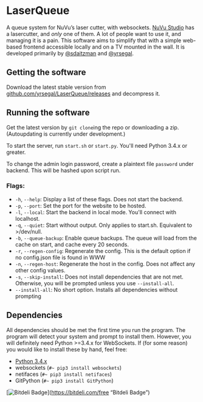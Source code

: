 # LaserQueue
A queue system for NuVu’s laser cutter, with websockets. [NuVu Studio](https://cambridge.nuvustudio.com/discover) has a lasercutter, and *only* one of them. A lot of people want to use it, and managing it is a pain. This software aims to simplify that with a simple web-based frontend accessible locally and on a TV mounted in the wall. It is developed primarily by [@sdaitzman](https://github.com/sdaitzman) and [@yrsegal](https://github.com/yrsegal).

## Getting the software
Download the latest stable version from [github.com/yrsegal/LaserQueue/releases](https://github.com/yrsegal/LaserQueue/releases) and decompress it.

## Running the software

Get the latest version by `git clone`ing the repo or downloading a zip. (Autoupdating is currently under development.)

To start the server, run `start.sh` or `start.py`. You'll need Python 3.4.x or greater.

To change the admin login password, create a plaintext file `password` under backend. This will be hashed upon script run.

### Flags:

- `-h`, `--help`: Display a list of these flags. Does not start the backend.
- `-p`, `--port`: Set the port for the website to be hosted.
- `-l`, `--local`: Start the backend in local mode. You'll connect with localhost.
- `-q`, `--quiet`: Start without output. Only applies to start.sh. Equivalent to >/dev/null.
- `-b`, `--queue-backup`: Enable queue backups. The queue will load from the cache on start, and cache every 20 seconds.
- `-r`, `--regen-config`: Regenerate the config. This is the default option if no config.json file is found in WWW
- `-n`, `--regen-host`: Regenerate the host in the config. Does not affect any other config values. 
- `-s`, `--skip-install`: Does not install dependencies that are not met. Otherwise, you will be prompted unless you use `--install-all`.
- `--install-all`: No short option. Installs all dependencies without prompting

## Dependencies

All dependencies should be met the first time you run the program. The program will detect your system and prompt to install them. However, you will definitely need Python >=3.4.x for WebSockets. If (for some reason) you would like to install these by hand, feel free:

- [Python 3.4.x](https://www.python.org/downloads/)
- websockets (`#~ pip3 install websockets`)
- netifaces (`#~ pip3 install netifaces`)
- GitPython (`#~ pip3 install GitPython`)

[![Bitdeli Badge](https://d2weczhvl823v0.cloudfront.net/yrsegal/laserqueue/trend.png)](https://bitdeli.com/free “Bitdeli Badge”)

